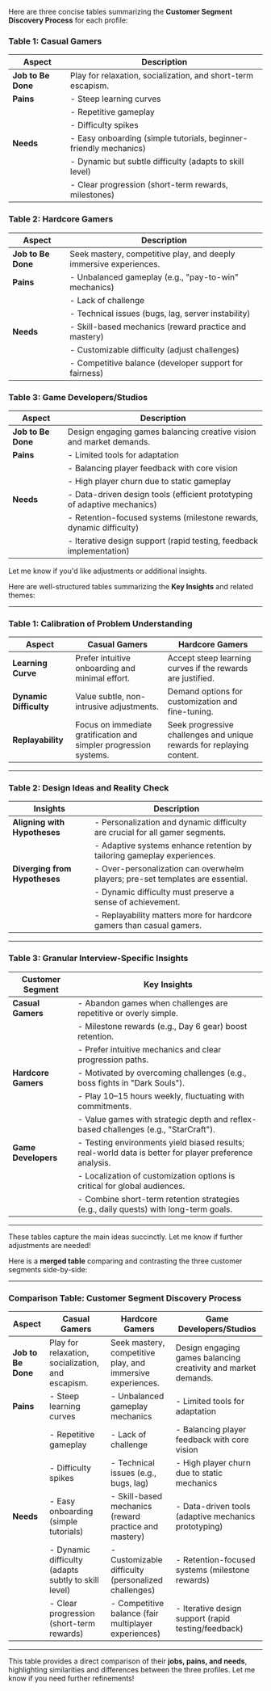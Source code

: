 


Here are three concise tables summarizing the **Customer Segment Discovery Process** for each profile:

### **Table 1: Casual Gamers**
| **Aspect**           | **Description**                                                                                 |
|-----------------------|-----------------------------------------------------------------------------------------------|
| **Job to Be Done**    | Play for relaxation, socialization, and short-term escapism.                                   |
| **Pains**             | - Steep learning curves                                                                       |
|                       | - Repetitive gameplay                                                                         |
|                       | - Difficulty spikes                                                                          |
| **Needs**             | - Easy onboarding (simple tutorials, beginner-friendly mechanics)                             |
|                       | - Dynamic but subtle difficulty (adapts to skill level)                                       |
|                       | - Clear progression (short-term rewards, milestones)                                         |

### **Table 2: Hardcore Gamers**
| **Aspect**           | **Description**                                                                                 |
|-----------------------|-----------------------------------------------------------------------------------------------|
| **Job to Be Done**    | Seek mastery, competitive play, and deeply immersive experiences.                             |
| **Pains**             | - Unbalanced gameplay (e.g., "pay-to-win" mechanics)                                          |
|                       | - Lack of challenge                                                                          |
|                       | - Technical issues (bugs, lag, server instability)                                           |
| **Needs**             | - Skill-based mechanics (reward practice and mastery)                                         |
|                       | - Customizable difficulty (adjust challenges)                                                |
|                       | - Competitive balance (developer support for fairness)                                       |

### **Table 3: Game Developers/Studios**
| **Aspect**           | **Description**                                                                                 |
|-----------------------|-----------------------------------------------------------------------------------------------|
| **Job to Be Done**    | Design engaging games balancing creative vision and market demands.                           |
| **Pains**             | - Limited tools for adaptation                                                                |
|                       | - Balancing player feedback with core vision                                                  |
|                       | - High player churn due to static gameplay                                                    |
| **Needs**             | - Data-driven design tools (efficient prototyping of adaptive mechanics)                      |
|                       | - Retention-focused systems (milestone rewards, dynamic difficulty)                           |
|                       | - Iterative design support (rapid testing, feedback implementation)                           | 

Let me know if you'd like adjustments or additional insights.



Here are well-structured tables summarizing the **Key Insights** and related themes:

---

### **Table 1: Calibration of Problem Understanding**
| **Aspect**          | **Casual Gamers**                                                                             | **Hardcore Gamers**                                                                 |
|----------------------|-----------------------------------------------------------------------------------------------|------------------------------------------------------------------------------------|
| **Learning Curve**   | Prefer intuitive onboarding and minimal effort.                                               | Accept steep learning curves if the rewards are justified.                        |
| **Dynamic Difficulty** | Value subtle, non-intrusive adjustments.                                                     | Demand options for customization and fine-tuning.                                 |
| **Replayability**    | Focus on immediate gratification and simpler progression systems.                             | Seek progressive challenges and unique rewards for replaying content.             |

---

### **Table 2: Design Ideas and Reality Check**
| **Insights**                          | **Description**                                                                 |
|---------------------------------------|--------------------------------------------------------------------------------|
| **Aligning with Hypotheses**          | - Personalization and dynamic difficulty are crucial for all gamer segments.   |
|                                       | - Adaptive systems enhance retention by tailoring gameplay experiences.        |
| **Diverging from Hypotheses**         | - Over-personalization can overwhelm players; pre-set templates are essential. |
|                                       | - Dynamic difficulty must preserve a sense of achievement.                     |
|                                       | - Replayability matters more for hardcore gamers than casual gamers.           |

---

### **Table 3: Granular Interview-Specific Insights**
| **Customer Segment**   | **Key Insights**                                                                                     |
|-------------------------|-----------------------------------------------------------------------------------------------------|
| **Casual Gamers**       | - Abandon games when challenges are repetitive or overly simple.                                    |
|                         | - Milestone rewards (e.g., Day 6 gear) boost retention.                                             |
|                         | - Prefer intuitive mechanics and clear progression paths.                                           |
| **Hardcore Gamers**     | - Motivated by overcoming challenges (e.g., boss fights in "Dark Souls").                           |
|                         | - Play 10–15 hours weekly, fluctuating with commitments.                                            |
|                         | - Value games with strategic depth and reflex-based challenges (e.g., "StarCraft").                 |
| **Game Developers**     | - Testing environments yield biased results; real-world data is better for player preference analysis. |
|                         | - Localization of customization options is critical for global audiences.                           |
|                         | - Combine short-term retention strategies (e.g., daily quests) with long-term goals.               |

---

These tables capture the main ideas succinctly. Let me know if further adjustments are needed!


Here is a **merged table** comparing and contrasting the three customer segments side-by-side:

---

### **Comparison Table: Customer Segment Discovery Process**
| **Aspect**            | **Casual Gamers**                                      | **Hardcore Gamers**                                       | **Game Developers/Studios**                               |
|------------------------|-------------------------------------------------------|----------------------------------------------------------|----------------------------------------------------------|
| **Job to Be Done**     | Play for relaxation, socialization, and escapism.     | Seek mastery, competitive play, and immersive experiences. | Design engaging games balancing creativity and market demands. |
| **Pains**             | - Steep learning curves                               | - Unbalanced gameplay mechanics                          | - Limited tools for adaptation                           |
|                        | - Repetitive gameplay                                | - Lack of challenge                                     | - Balancing player feedback with core vision             |
|                        | - Difficulty spikes                                  | - Technical issues (e.g., bugs, lag)                    | - High player churn due to static mechanics              |
| **Needs**             | - Easy onboarding (simple tutorials)                 | - Skill-based mechanics (reward practice and mastery)    | - Data-driven tools (adaptive mechanics prototyping)     |
|                        | - Dynamic difficulty (adapts subtly to skill level)  | - Customizable difficulty (personalized challenges)     | - Retention-focused systems (milestone rewards)          |
|                        | - Clear progression (short-term rewards)            | - Competitive balance (fair multiplayer experiences)    | - Iterative design support (rapid testing/feedback)      |

---

This table provides a direct comparison of their **jobs, pains, and needs**, highlighting similarities and differences between the three profiles. Let me know if you need further refinements!
